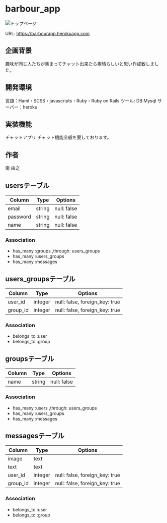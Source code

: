 # barbour_app


![トップページ](barbourtop.png)

URL: https://barbourapp.herokuapp.com

## 企画背景

趣味が同じ人たちが集まってチャット出来たら素晴らしいと思い作成致しました。

## 開発環境

言語：Haml・SCSS・javascripts・Ruby・Ruby on Rails ツール: DB:Mysql サーバー：heroku

## 実装機能
チャットアプリ チャット機能全般を要しております。

## 作者

南 由之


## usersテーブル
|Column|Type|Options|
|------|----|-------|
|email|string|null: false|
|password|string|null: false|
|name|string|null: false|
### Association
- has_many :groups ,through: users_groups
- has_many :users_groups
- has_many :messages

## users_groupsテーブル
|Column|Type|Options|
|------|----|-------|
|user_id|integer|null: false, foreign_key: true|
|group_id|integer|null: false, foreign_key: true|
### Association
- belongs_to :user
- belongs_to :group

## groupsテーブル
|Column|Type|Options|
|------|----|-------|
|name|string|null: false|
### Association
- has_many :users ,through: users_groups
- has_many :users_groups
- has_many :messages

## messagesテーブル
|Column|Type|Options|
|------|----|-------|
|image|text||
|text|text||
|user_id|integer|null: false, foreign_key: true|
|group_id|integer|null: false, foreign_key: true|
### Association
- belongs_to :user
- belongs_to :group